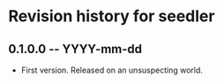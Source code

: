 # Revision history for seedler

## 0.1.0.0 -- YYYY-mm-dd

* First version. Released on an unsuspecting world.
